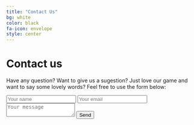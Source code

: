 ```yaml
---
title: "Contact Us"
bg: white
color: black
fa-icon: envelope
style: center
---
```


# Contact us

Have any question? Want to give us a sugestion? Just love our game and want to say some lovely words? Feel free to use the form below:

<span id="contactform">
  <form action="https://formspree.io/support@beyondnebula.com" method="POST">
    <input type="text" name="name" placeholder="Your name">
    <input type="email" name="email" placeholder="Your email">
    <textarea name="message" placeholder="Your message"></textarea>
    <button type="submit">Send</button>
  </form>
</span>
